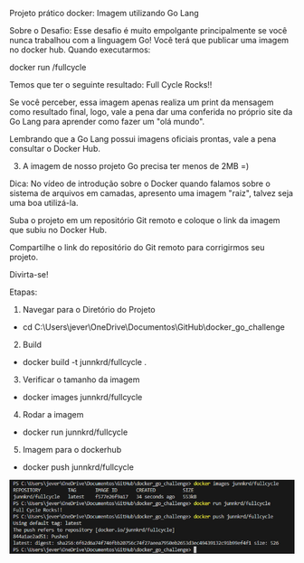 Projeto prático docker: Imagem utilizando Go Lang

Sobre o Desafio:
Esse desafio é muito empolgante principalmente se você nunca trabalhou com a linguagem Go!
Você terá que publicar uma imagem no docker hub. Quando executarmos:

docker run <seu-user>/fullcycle

Temos que ter o seguinte resultado: Full Cycle Rocks!!

Se você perceber, essa imagem apenas realiza um print da mensagem como resultado final, logo, vale a pena dar uma conferida no próprio site da Go Lang para aprender como fazer um "olá mundo".

Lembrando que a Go Lang possui imagens oficiais prontas, vale a pena consultar o Docker Hub.

3. A imagem de nosso projeto Go precisa ter menos de 2MB =)

Dica: No vídeo de introdução sobre o Docker quando falamos sobre o sistema de arquivos em camadas, apresento uma imagem "raiz", talvez seja uma boa utilizá-la.

Suba o projeto em um repositório Git remoto e coloque o link da imagem que subiu no Docker Hub.

Compartilhe o link do repositório do Git remoto para corrigirmos seu projeto.

Divirta-se!

Etapas:

1. Navegar para o Diretório do Projeto

- cd C:\Users\jever\OneDrive\Documentos\GitHub\docker_go_challenge

2. Build

- docker build -t junnkrd/fullcycle .

3. Verificar o tamanho da imagem

- docker images junnkrd/fullcycle

4. Rodar a imagem

- docker run junnkrd/fullcycle

5. Imagem para o dockerhub

- docker push junnkrd/fullcycle

![Logs no terminal](print/print_go_docker.png)
